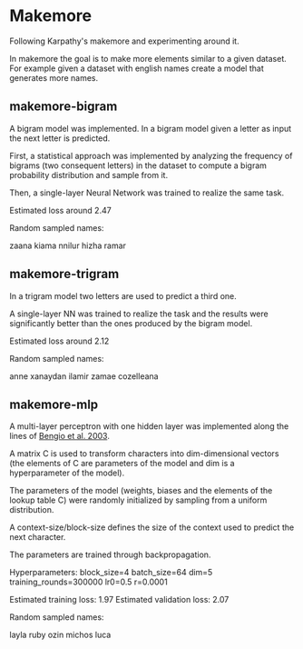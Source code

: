 # Makemore

Following Karpathy's makemore and experimenting around it.

In makemore the goal is to make more elements similar to a given dataset. For example given a dataset with english names create a model that generates more names.

## makemore-bigram

A bigram model was implemented. In a bigram model given a letter as input the next letter is predicted. 

First, a statistical approach was implemented by analyzing the frequency of bigrams (two consequent letters) in the dataset to compute a bigram probability distribution and sample from it.

Then, a single-layer Neural Network was trained to realize the same task.


Estimated loss around 2.47

Random sampled names:

zaana
kiama
nnilur
hizha
ramar

## makemore-trigram

In a trigram model two letters are used to predict a third one.

A single-layer NN was trained to realize the task and the results were significantly better than the ones produced by the bigram model.


Estimated loss around 2.12

Random sampled names:

anne
xanaydan
ilamir
zamae
cozelleana

## makemore-mlp

A multi-layer perceptron with one hidden layer was implemented along the lines of [Bengio et al. 2003](https://www.jmlr.org/papers/volume3/bengio03a/bengio03a.pdf).

A matrix C is used to transform characters into dim-dimensional vectors (the elements of C are parameters of the model and dim is a hyperparameter of the model).

The parameters of the model (weights, biases and the elements of the lookup table C) were randomly initialized by sampling from a uniform distribution.

A context-size/block-size defines the size of the context used to predict the next character.

The parameters are trained through backpropagation.


Hyperparameters:
block_size=4 batch_size=64 dim=5 training_rounds=300000 lr0=0.5 r=0.0001

Estimated training loss: 1.97
Estimated validation loss: 2.07

Random sampled names:

layla
ruby
ozin
michos
luca